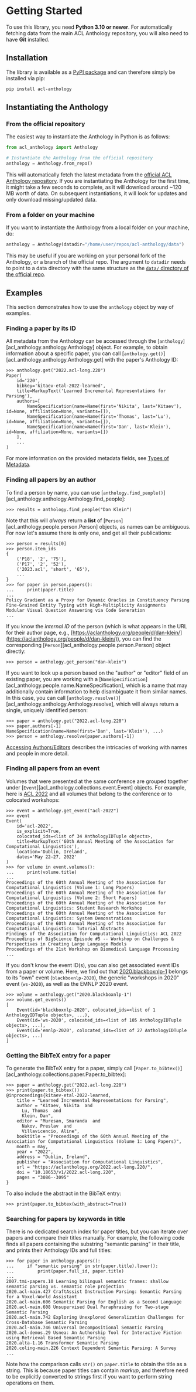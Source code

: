 # Getting Started

To use this library, you need **Python 3.10 or newer**.  For automatically
fetching data from the main ACL Anthology repository, you will also need to have
**Git** installed.

## Installation

The library is available as a [PyPI
package](https://pypi.org/project/acl-anthology/) and can therefore simply be
installed via pip:

```bash
pip install acl-anthology
```

## Instantiating the Anthology

### From the official repository

The easiest way to instantiate the Anthology in Python is as follows:

```python
from acl_anthology import Anthology

# Instantiate the Anthology from the official repository
anthology = Anthology.from_repo()
```

This will automatically fetch the latest metadata from the [official ACL
Anthology repository](https://github.com/acl-org/acl-anthology).  If you are
instantiating the Anthology for the first time, it might take a few seconds to
complete, as it will download around ~120 MB worth of data.  On subsequent
instantiations, it will look for updates and only download missing/updated data.

### From a folder on your machine

If you want to instantiate the Anthology from a local folder on your machine,
do:

```python
anthology = Anthology(datadir="/home/user/repos/acl-anthology/data")
```

This may be useful if you are working on your personal fork of the Anthology, or
a branch of the official repo.  The argument to `datadir` needs to point to a
data directory with the same structure as the [`data/` directory of the official
repo](https://github.com/acl-org/acl-anthology/tree/master/data).

## Examples

This section demonstrates how to use the `anthology` object by way of examples.

### Finding a paper by its ID

All metadata from the Anthology can be accessed through the
[`anthology`][acl_anthology.anthology.Anthology] object.  For example, to obtain
information about a specific paper, you can call
[`anthology.get()`][acl_anthology.anthology.Anthology.get] with the paper's
Anthology ID:

```pycon
>>> anthology.get("2022.acl-long.220")
Paper(
    id='220',
    bibkey='kitaev-etal-2022-learned',
    title=MarkupText('Learned Incremental Representations for Parsing'),
    authors=[
        NameSpecification(name=Name(first='Nikita', last='Kitaev'), id=None, affiliation=None, variants=[]),
        NameSpecification(name=Name(first='Thomas', last='Lu'), id=None, affiliation=None, variants=[]),
        NameSpecification(name=Name(first='Dan', last='Klein'), id=None, affiliation=None, variants=[])
    ],
    ...
)
```

For more information on the provided metadata fields, see [Types of Metadata](types-of-metadata.md).

### Finding all papers by an author

To find a person by name, you can use [`anthology.find_people()`][acl_anthology.anthology.Anthology.find_people]:

```pycon
>>> results = anthology.find_people("Dan Klein")
```

Note that this will _always_ return a **list** of
[`Person`][acl_anthology.people.person.Person] objects, as names can be
ambiguous.  For now let's assume there is only one, and get all their
publications:

```pycon
>>> person = results[0]
>>> person.item_ids
{
    ('P18', '2', '75'),
    ('P17', '2', '52'),
    ('2023.acl', 'short', '65'),
    ...
}
>>> for paper in person.papers():
...     print(paper.title)
...
Policy Gradient as a Proxy for Dynamic Oracles in Constituency Parsing
Fine-Grained Entity Typing with High-Multiplicity Assignments
Modular Visual Question Answering via Code Generation
...
```

If you know the _internal ID_ of the person (which is what appears in the URL
for their author page, e.g.,
[https://aclanthology.org/people/d/dan-klein/](https://aclanthology.org/people/d/dan-klein/)),
you can find the corresponding [`Person`][acl_anthology.people.person.Person]
object directly:

```pycon
>>> person = anthology.get_person("dan-klein")
```

If you want to look up a person based on the "author" or "editor" field of an
existing paper, you are working with a
[`NameSpecification`][acl_anthology.people.name.NameSpecification], which is a
name that may additionally contain information to help disambiguate it from
similar names.  In this case, you can call
[`anthology.resolve()`][acl_anthology.anthology.Anthology.resolve], which will
always return a single, uniquely identified person:

```pycon
>>> paper = anthology.get("2022.acl-long.220")
>>> paper.authors[-1]
NameSpecification(name=Name(first='Dan', last='Klein'), ...)
>>> person = anthology.resolve(paper.authors[-1])
```

[Accessing Authors/Editors](accessing-authors.md) describes the intricacies of
working with names and people in more detail.

### Finding all papers from an event

Volumes that were presented at the same conference are grouped together under
[`Event`][acl_anthology.collections.event.Event] objects.  For example, here is
[ACL 2022](https://aclanthology.org/events/acl-2022/) and all volumes that
belong to the conference or to colocated workshops:

```pycon
>>> event = anthology.get_event("acl-2022")
>>> event
Event(
    id='acl-2022',
    is_explicit=True,
    colocated_ids=<list of 34 AnthologyIDTuple objects>,
    title=MarkupText('60th Annual Meeting of the Association for Computational Linguistics'),
    location='Dublin, Ireland',
    dates='May 22–27, 2022'
)
>>> for volume in event.volumes():
...     print(volume.title)
...
Proceedings of the 60th Annual Meeting of the Association for Computational Linguistics (Volume 1: Long Papers)
Proceedings of the 60th Annual Meeting of the Association for Computational Linguistics (Volume 2: Short Papers)
Proceedings of the 60th Annual Meeting of the Association for Computational Linguistics: Student Research Workshop
Proceedings of the 60th Annual Meeting of the Association for Computational Linguistics: System Demonstrations
Proceedings of the 60th Annual Meeting of the Association for Computational Linguistics: Tutorial Abstracts
Findings of the Association for Computational Linguistics: ACL 2022
Proceedings of BigScience Episode #5 -- Workshop on Challenges & Perspectives in Creating Large Language Models
Proceedings of the 21st Workshop on Biomedical Language Processing
...
```

If you don't know the event ID(s), you can also get associated event IDs from a
paper or volume.  Here, we find out that
[2020.blackboxnlp-1](https://aclanthology.org/volumes/2020.blackboxnlp-1/)
belongs to its "own" event (`blackboxnlp-2020`), the generic "workshops in 2020"
event (`ws-2020`), as well as the EMNLP 2020 event.

```pycon
>>> volume = anthology.get("2020.blackboxnlp-1")
>>> volume.get_events()
[
    Event(id='blackboxnlp-2020', colocated_ids=<list of 1 AnthologyIDTuple objects>, ...),
    Event(id='ws-2020', colocated_ids=<list of 105 AnthologyIDTuple objects>, ...),
    Event(id='emnlp-2020', colocated_ids=<list of 27 AnthologyIDTuple objects>, ...)
]
```

<!-- {==What about SIGs or venues? No way to find all papers yet==} -->

### Getting the BibTeX entry for a paper

To generate the BibTeX entry for a paper, simply call [`Paper.to_bibtex()`][acl_anthology.collections.paper.Paper.to_bibtex]:

```pycon
>>> paper = anthology.get("2022.acl-long.220")
>>> print(paper.to_bibtex())
@inproceedings{kitaev-etal-2022-learned,
    title = "Learned Incremental Representations for Parsing",
    author = "Kitaev, Nikita  and
      Lu, Thomas  and
      Klein, Dan",
    editor = "Muresan, Smaranda  and
      Nakov, Preslav  and
      Villavicencio, Aline",
    booktitle = "Proceedings of the 60th Annual Meeting of the Association for Computational Linguistics (Volume 1: Long Papers)",
    month = may,
    year = "2022",
    address = "Dublin, Ireland",
    publisher = "Association for Computational Linguistics",
    url = "https://aclanthology.org/2022.acl-long.220/",
    doi = "10.18653/v1/2022.acl-long.220",
    pages = "3086--3095"
}
```

To also include the abstract in the BibTeX entry:

```pycon
>>> print(paper.to_bibtex(with_abstract=True))
```

### Searching for papers by keywords in title

There is no dedicated search index for paper titles, but you can iterate over
papers and compare their titles manually.  For example, the following code finds
all papers containing the substring "semantic parsing" in their title, and
prints their Anthology IDs and full titles:

```pycon
>>> for paper in anthology.papers():
...     if "semantic parsing" in str(paper.title).lower():
...         print(paper.full_id, paper.title)
...
2007.tmi-papers.10 Learning bilingual semantic frames: shallow semantic parsing vs. semantic role projection
2020.acl-main.427 CraftAssist Instruction Parsing: Semantic Parsing for a Voxel-World Assistant
2020.acl-main.606 Semantic Parsing for English as a Second Language
2020.acl-main.608 Unsupervised Dual Paraphrasing for Two-stage Semantic Parsing
2020.acl-main.742 Exploring Unexplored Generalization Challenges for Cross-Database Semantic Parsing
2020.acl-main.746 Universal Decompositional Semantic Parsing
2020.acl-demos.29 Usnea: An Authorship Tool for Interactive Fiction using Retrieval Based Semantic Parsing
2020.alta-1.16 Transformer Semantic Parsing
2020.coling-main.226 Context Dependent Semantic Parsing: A Survey
...
```

Note how the comparison calls `str()` on `paper.title` to obtain the title as a
string.  This is because paper titles can contain _markup_, and therefore need
to be explicitly converted to strings first if you want to perform string
operations on them.
